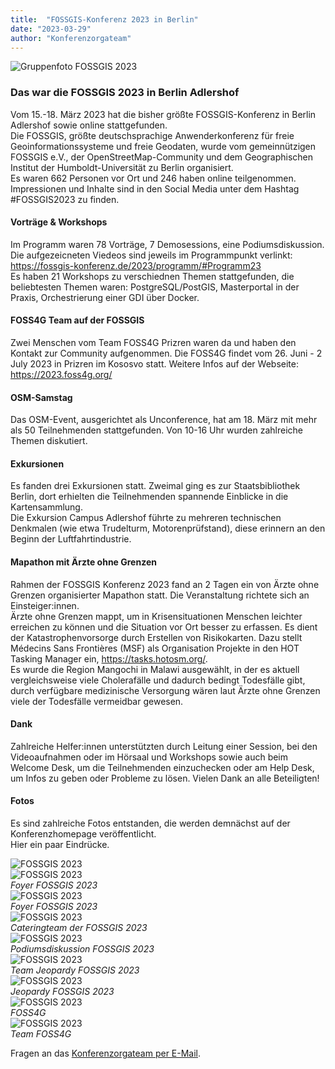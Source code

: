 ```yaml
---
title:  "FOSSGIS-Konferenz 2023 in Berlin"
date: "2023-03-29"
author: "Konferenzorgateam"
---
```


![Gruppenfoto FOSSGIS 2023](/news/images/2023-03-16_FOSSGIS2023_Gruppenbild_mitLogos.png "Gruppenfoto FOSSGIS 2023") 


### Das war die FOSSGIS 2023 in Berlin Adlershof

Vom 15.-18. März 2023 hat die bisher größte FOSSGIS-Konferenz in Berlin Adlershof sowie online stattgefunden.   
Die FOSSGIS, größte deutschsprachige Anwenderkonferenz für freie Geoinformationssysteme und freie Geodaten, wurde vom gemeinnützigen FOSSGIS e.V., der OpenStreetMap-Community und dem Geographischen Institut der Humboldt-Universität zu Berlin organisiert.   
Es waren 662 Personen vor Ort und 246 haben online teilgenommen.   
Impressionen und Inhalte sind in den Social Media unter dem Hashtag #FOSSGIS2023 zu finden.


#### Vorträge & Workshops
Im Programm waren 78 Vorträge, 7 Demosessions, eine Podiumsdiskussion. Die aufgezeicneten Viedeos sind jeweils im Programmpunkt verlinkt: https://fossgis-konferenz.de/2023/programm/#Programm23   
Es haben 21 Workshops zu verschiednen Themen stattgefunden, die beliebtesten Themen waren: PostgreSQL/PostGIS, Masterportal in der Praxis, Orchestrierung einer GDI über Docker.

#### FOSS4G Team auf der FOSSGIS
Zwei Menschen vom Team FOSS4G Prizren waren da und haben den Kontakt zur Community aufgenommen. Die FOSS4G findet vom 26. Juni - 2 July 2023 in Prizren im Kososvo statt. Weitere Infos auf der Webseite: https://2023.foss4g.org/

#### OSM-Samstag
Das OSM-Event, ausgerichtet als Unconference, hat am 18. März mit mehr als 50 Teilnehmenden stattgefunden. Von 10-16 Uhr wurden zahlreiche Themen diskutiert. 

#### Exkursionen 
Es fanden drei Exkursionen statt. Zweimal ging es zur Staatsbibliothek Berlin, dort erhielten die Teilnehmenden spannende Einblicke in die Kartensammlung.    
Die Exkursion Campus Adlershof führte zu mehreren technischen Denkmalen (wie etwa Trudelturm, Motorenprüfstand), diese erinnern an den Beginn der Luftfahrtindustrie. 

#### Mapathon mit Ärzte ohne Grenzen 
Rahmen der FOSSGIS Konferenz 2023 fand an 2 Tagen ein von Ärzte ohne Grenzen organisierter Mapathon statt. Die Veranstaltung richtete sich an Einsteiger:innen.    
Ärzte ohne Grenzen mappt, um in Krisensituationen Menschen leichter erreichen zu können und die Situation vor Ort besser zu erfassen.
Es dient der Katastrophenvorsorge durch Erstellen von Risikokarten.
Dazu stellt Médecins Sans Frontières (MSF) als Organisation Projekte in den HOT Tasking Manager ein, https://tasks.hotosm.org/.   
Es wurde die Region Mangochi in Malawi ausgewählt, in der es aktuell vergleichsweise viele Cholerafälle und dadurch bedingt Todesfälle gibt, durch verfügbare medizinische Versorgung wären laut Ärzte ohne Grenzen viele der Todesfälle vermeidbar gewesen. 

#### Dank
Zahlreiche Helfer:innen unterstützten durch Leitung einer Session, bei den Videoaufnahmen oder im Hörsaal und Workshops sowie auch beim Welcome Desk, um die Teilnehmenden einzuchecken oder am Help Desk, um Infos zu geben oder Probleme zu lösen.
Vielen Dank an alle Beteiligten!

#### Fotos
Es sind zahlreiche Fotos entstanden, die werden demnächst auf der Konferenzhomepage veröffentlicht.    
Hier ein paar Eindrücke.

![FOSSGIS 2023](/news/images/2023-03-18_FOSSGIS_2023_Banner_01.JPG "FOSSGIS 2023")   
![FOSSGIS 2023](/news/images/2023-03-17_FOSSGIS_2023_Foyer_06.JPG "Foyer FOSSGIS 2023")   
*Foyer FOSSGIS 2023*   
![FOSSGIS 2023](/news/images/2023-03-17_FOSSGIS_2023_Foyer_07.JPG "Foyer FOSSGIS 2023")   
*Foyer FOSSGIS 2023*   
![FOSSGIS 2023](/news/images/2023-03-17_FOSSGIS_2023_GerdansCafé_Cateringteam_01.JPG "Cateringteam der FOSSGIS 2023")   
*Cateringteam der FOSSGIS 2023*   
![FOSSGIS 2023](/news/images/2023-03-16_FOSSGIS_2023_Hörsaal_Podiumsdiskussion.jpg "Podiumsdiskussion FOSSGIS 2023")   
*Podiumsdiskussion FOSSGIS 2023*   
![FOSSGIS 2023](/news/images/2023-03-17_FOSSGIS-2023_Hörsaal_Jeopardyteam.jpg "Jeopardy FOSSGIS 2023")   
*Team Jeopardy FOSSGIS 2023*   
![FOSSGIS 2023](/news/images/2023-03-17_FOSSGIS_2023_Hörsaal_Jeopardy_02.JPG "Jeopardy FOSSGIS 2023")   
*Jeopardy FOSSGIS 2023*    
![FOSSGIS 2023](/news/images/2023-03-17_FOSSGIS_2023_FOSS4G_01.JPG "Team FOSS4G FOSSGIS 2023")   
*FOSS4G*   
![FOSSGIS 2023](/news/images/2023-03-17_FOSSGIS_2023_Team_FOSS4G.jpg "Team FOSS4G FOSSGIS 2023")   
*Team FOSS4G*





Fragen an das [Konferenzorgateam per E-Mail](konferenz-orga@fossgis.de).


